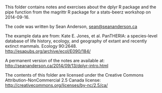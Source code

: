 This folder contains notes and exercises about the dplyr R package and the pipe
function from the magrittr R package for a stats-beerz workshop on 2014-09-16.

The code was written by Sean Anderson, sean@seananderson.ca

The example data are from:
Kate E. Jones, et al. PanTHERIA: a species-level database of life history,
ecology, and geography of extant and recently extinct mammals. Ecology 90:2648.
http://esapubs.org/archive/ecol/E090/184/

A permanent version of the notes are available at:
http://seananderson.ca/2014/09/13/dplyr-intro.html

The contents of this folder are licensed under the Creative Commons 
Attribution-NonCommercial 2.5 Canada license:
http://creativecommons.org/licenses/by-nc/2.5/ca/
